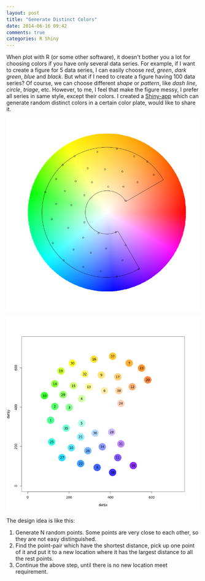 ```yaml
---
layout: post
title: "Generate Distinct Colors"
date: 2014-06-16 09:42
comments: true
categories: R Shiny
---
```


When plot with R (or some other software), it doesn't bother you a lot for choosing colors if you have only several data series. For example, if I want to create a figure for 5 data series, I can easily choose *red*, *green*, *dark green*, *blue* and *black*. But what if I need to create a figure having 100 data series? Of course, we can choose different *shape* or *pattern*, like *dash line*, *circle*, *triage*, etc. However, to me, I feel that make the figure messy, I prefer all series in same style, except their colors. I created a [Shiny-app](http://188.226.199.99:3839) which can generate random distinct colors in a certain color plate, would like to share it. 

![]( /images/DistictColor1.png )
  
![]( /images/DistictColor2.png )


The design idea is like this: 

1. Generate N random points. Some points are very close to each other, so they are not easy distinguished.
2. Find the point-pair which have the shortest distance, pick up one point of it and put it to a new location where it has the largest distance to all the rest points.
3. Continue the above step, until there is no new location meet requirement.

